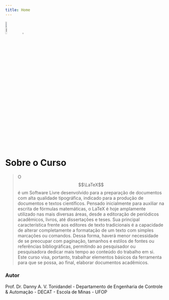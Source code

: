```yaml
---
title: Home
---
```


<div> 
    <img src="{{ '/images/Brasao2.png' | absolute_url }}" alt="EM" style="width:10%;" >
    <img src="{{ '/images/logo-universidade.jpg' | absolute_url }}" alt="UFOP" style="width:3%;" >
</div>

# Sobre o Curso

> O $$\LaTeX$$ é um Software Livre desenvolvido para a preparação de documentos com alta qualidade tipográfica, indicado para a produção de documentos e textos científicos. Pensado inicialmente para auxiliar na escrita de fórmulas matemáticas, o LaTeX é hoje amplamente utilizado nas mais diversas áreas, desde a editoração de periódicos acadêmicos, livros, até dissertações e teses. Sua principal característica frente aos editores de texto tradicionais é a capacidade de alterar completamente a formatação de um texto com simples marcações ou comandos. Dessa forma, haverá menor necessidade de se preocupar com paginação, tamanhos e estilos de fontes ou referências bibliográficas, permitindo ao pesquisador ou pesquisadora dedicar mais tempo ao conteúdo do trabalho em si. Este curso visa, portanto, trabalhar elementos básicos da ferramenta para que se possa, ao final, elaborar documentos acadêmicos.

### Autor

Prof. Dr. Danny A. V. Tonidandel - Departamento de Engenharia de Controle & Automação - DECAT - Escola de Minas  - UFOP
